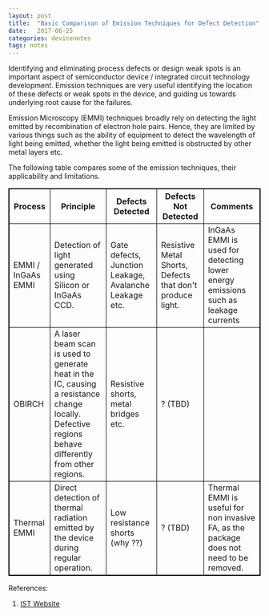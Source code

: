 ```yaml
---
layout: post
title:  "Basic Comparison of Emission Techniques for Defect Detection"
date:   2017-06-25
categories: devicenotes
tags: notes
---
```


Identifying and eliminating process defects or design weak spots is an important aspect of semiconductor device / integrated circuit technology development. Emission techniques are very useful identifying the location of these defects or weak spots in the device, and guiding us towards underlying root cause for the failures. 

Emission Microscopy (EMMI) techniques broadly rely on detecting the light emitted by recombination of electron hole pairs. Hence, they are limited by various things such as the ability of equipment to detect the wavelength of light being emitted, whether the light being emitted is obstructed by other metal layers etc. 

The following table compares some of the emission techniques, their applicability and limitations. 

<style type="text/css">
table{
    border-collapse: collapse;
    border-spacing: 10 px 20 px;
    border:1px solid #000000;
}

th{
    border:1px solid #000000;
}

td{
    border:1px solid #000000;
}
</style>

| Process | Principle | Defects Detected | Defects Not Detected | Comments |
| - | - | - | - | - |
| EMMI / InGaAs EMMI | Detection of light generated using Silicon or InGaAs CCD.  | Gate defects, Junction Leakage, Avalanche Leakage etc. | Resistive Metal Shorts, Defects that don't produce light.  | InGaAs EMMI is used for detecting lower energy emissions such as leakage currents |
| OBIRCH | A laser beam scan is used to generate heat in the IC, causing a resistance change locally. Defective regions behave differently from other regions.  | Resistive shorts, metal bridges etc.  | ? (TBD) |  |
| Thermal EMMI | Direct detection of thermal radiation emitted by the device during regular operation.  | Low resistance shorts (why ??) | ? (TBD) | Thermal EMMI is useful for non invasive FA, as the package does not need to be removed.  |

References:
1. [IST Website](http://www.istgroup.com/english/3_service/03_01_list.php?MID=43)